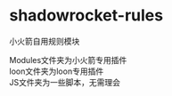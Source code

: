 # shadowrocket-rules
小火箭自用规则模块   

        
Modules文件夹为小火箭专用插件    
loon文件夹为loon专用插件  
JS文件夹为一些脚本，无需理会  
